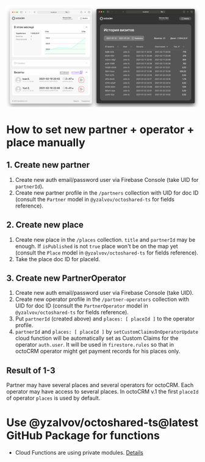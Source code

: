 ![Day/night themes for octoCRM](github-demo-octocrm.png)


# How to set new partner + operator + place manually

## 1. Create new partner

1. Create new auth email/password user via Firebase Console (take UID for `partnerId`).
2. Create new partner profile in the `/partners` collection with UID for doc ID (consult the `Partner` model in `@yzalvov/octoshared-ts` for fields reference).

## 2. Create new place

1. Create new place in the `/places` collection. `title` and `partnerId` may be enough. If `isPublished` is not `true` place won't be on the map yet (consult the `Place` model in `@yzalvov/octoshared-ts` for fields reference).
2. Take the place doc ID for placeId.

## 3. Create new PartnerOperator

1. Create new auth email/password user via Firebase Console (take UID).
2. Create new operator profile in the `/partner-operators` collection with UID for doc ID (consult the `PartnerOperator` model in `@yzalvov/octoshared-ts` for fields reference).
3. Put `partnerId` (created above) and `places: [ placeId ]` to the operator profile.
4. `partnerId` and `places: [ placeId ]` by `setCustomClaimsOnOperatorUpdate` cloud function will be automatically set as Custom Claims for the operator `auth.user`. It will be used in `firestore.rules` so that in octoCRM operator might get payment records for his places only.

## Result of 1-3

Partner may have several places and several operators for octoCRM. Each operator may have access to several places. In octoCRM v.1 the first `placeId` of operator `places` is used by default.

# Use @yzalvov/octoshared-ts@latest GitHub Package for functions

- Cloud Functions are using private modules. [Details](https://cloud.google.com/functions/docs/writing/specifying-dependencies-nodejs)
